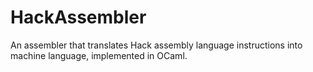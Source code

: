 # HackAssembler
An assembler that translates Hack assembly language instructions into machine language, implemented in OCaml.
